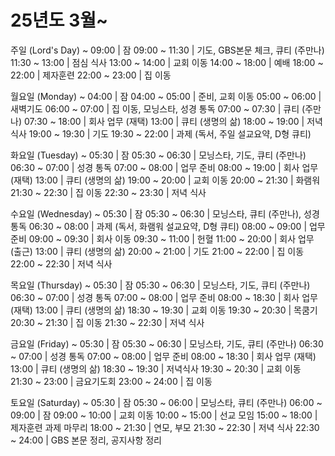 # 25년도 3월~

주일 (Lord's Day)
      ~ 09:00  |  잠
09:00 ~ 11:30  |  기도, GBS본문 체크, 큐티 (주만나)
11:30 ~ 13:00  |  점심 식사
13:00 ~ 14:00  |  교회 이동
14:00 ~ 18:00  |  예배
18:00 ~ 22:00  |  제자훈련
22:00 ~ 23:00  |  집 이동

월요일 (Monday)
      ~ 04:00  |  잠
04:00 ~ 05:00  |  준비, 교회 이동
05:00 ~ 06:00  |  새벽기도
06:00 ~ 07:00  |  집 이동, 모닝스타, 성경 통독
07:00 ~ 07:30  |  큐티 (주만나)
07:30 ~ 18:00  |  회사 업무 (재택)
        13:00  |  큐티 (생명의 삶)
18:00 ~ 19:00  |  저녁 식사
19:00 ~ 19:30  |  기도
19:30 ~ 22:00  |  과제 (독서, 주일 설교요약, D형 큐티)

화요일 (Tuesday)
      ~ 05:30  |  잠
05:30 ~ 06:30  |  모닝스타, 기도, 큐티 (주만나)
06:30 ~ 07:00  |  성경 통독
07:00 ~ 08:00  |  업무 준비
08:00 ~ 19:00  |  회사 업무 (재택)
        13:00  |  큐티 (생명의 삶)
19:00 ~ 20:00  |  교회 이동
20:00 ~ 21:30  |  화램워
21:30 ~ 22:30  |  집 이동
22:30 ~ 23:30  |  저녁 식사

수요일 (Wednesday)
      ~ 05:30  |  잠
05:30 ~ 06:30  |  모닝스타, 큐티 (주만나), 성경 통독
06:30 ~ 08:00  |  과제 (독서, 화램워 설교요약, D형 큐티)
08:00 ~ 09:00  |  업무 준비
09:00 ~ 09:30  |  회사 이동
09:30 ~ 11:00  |  헌혈
11:00 ~ 20:00  |  회사 업무 (출근)
        13:00  |  큐티 (생명의 삶)
20:00 ~ 21:00  |  기도
21:00 ~ 22:00  |  집 이동
22:00 ~ 22:30  |  저녁 식사

목요일 (Thursday)
      ~ 05:30  |  잠
05:30 ~ 06:30  |  모닝스타, 기도, 큐티 (주만나)
06:30 ~ 07:00  |  성경 통독
07:00 ~ 08:00  |  업무 준비
08:00 ~ 18:30  |  회사 업무 (재택)
        13:00  |  큐티 (생명의 삶)
18:30 ~ 19:30  |  교회 이동
19:30 ~ 20:30  |  목쿰기
20:30 ~ 21:30  |  집 이동
21:30 ~ 22:30  |  저녁 식사

금요일 (Friday)
      ~ 05:30  |  잠
05:30 ~ 06:30  |  모닝스타, 기도, 큐티 (주만나)
06:30 ~ 07:00  |  성경 통독
07:00 ~ 08:00  |  업무 준비
08:00 ~ 18:30  |  회사 업무 (재택)
        13:00  |  큐티 (생명의 삶)
18:30 ~ 19:30  |  저녁식사
19:30 ~ 20:30  |  교회 이동
21:30 ~ 23:00  |  금요기도회
23:00 ~ 24:00  |  집 이동

토요일 (Saturday)
      ~ 05:30  |  잠
05:30 ~ 06:00  |  모닝스타, 큐티 (주만나)
06:00 ~ 09:00  |  잠
09:00 ~ 10:00  |  교회 이동
10:00 ~ 15:00  |  선교 모임
15:00 ~ 18:00  |  제자훈련 과제 마무리
18:00 ~ 21:30  |  연모, 부모
21:30 ~ 22:30  |  저녁 식사
22:30 ~ 24:00  |  GBS 본문 정리, 공지사항 정리
